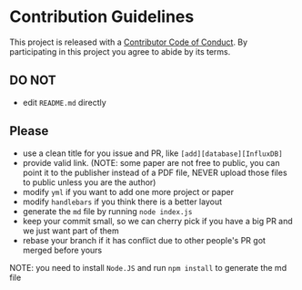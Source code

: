 # Contribution Guidelines

This project is released with a [Contributor Code of Conduct](CODE_OF_CONDUCT.md). By participating in this project you agree to abide by its terms.


## DO NOT

- edit `README.md` directly

## Please

- use a clean title for you issue and PR, like `[add][database][InfluxDB]`
- provide valid link. (NOTE: some paper are not free to public, you can point it to the publisher instead of a PDF file,
  NEVER upload those files to public unless you are the author)
- modify `yml` if you want to add one more project or paper
- modify `handlebars` if you think there is a better layout
- generate the `md` file by running `node index.js`
- keep your commit small, so we can cherry pick if you have a big PR and we just want part of them
- rebase your branch if it has conflict due to other people's PR got merged before yours

NOTE: you need to install `Node.JS` and run `npm install` to generate the md file
